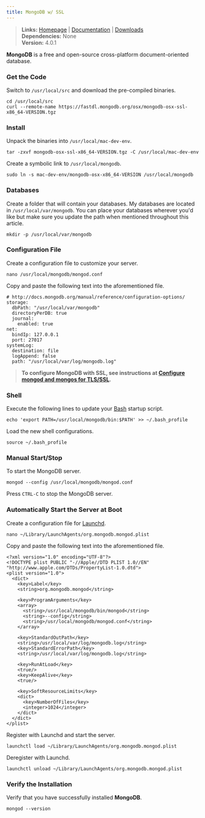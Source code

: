 ```yaml
---
title: MongoDB w/ SSL
---
```


> **Links:** [Homepage](http://www.mongodb.org/) | [Documentation](https://docs.mongodb.com/manual/) | [Downloads](https://www.mongodb.com/download-center#community)  
> **Dependencies:** None  
> **Version:** <span id="version">4.0.1</span>

**MongoDB** is a free and open-source cross-platform document-oriented database.


### Get the Code

Switch to `/usr/local/src` and download the pre-compiled binaries.

	cd /usr/local/src
	curl --remote-name https://fastdl.mongodb.org/osx/mongodb-osx-ssl-x86_64-VERSION.tgz


### Install

Unpack the binaries into `/usr/local/mac-dev-env`.

	tar -zxvf mongodb-osx-ssl-x86_64-VERSION.tgz -C /usr/local/mac-dev-env

Create a symbolic link to `/usr/local/mongodb`.

	sudo ln -s mac-dev-env/mongodb-osx-x86_64-VERSION /usr/local/mongodb


### Databases

Create a folder that will contain your databases. My databases are located in `/usr/local/var/mongodb`. You can place your databases wherever you'd like but make sure you update the path when mentioned throughout this article.

	mkdir -p /usr/local/var/mongodb


### Configuration File

Create a configuration file to customize your server.

	nano /usr/local/mongodb/mongod.conf

Copy and paste the following text into the aforementioned file.

	# http://docs.mongodb.org/manual/reference/configuration-options/
	storage:
	  dbPath: "/usr/local/var/mongodb"
	  directoryPerDB: true
	  journal:
	    enabled: true
	net:
	  bindIp: 127.0.0.1
	  port: 27017
	systemLog:
	  destination: file
	  logAppend: false
	  path: "/usr/local/var/log/mongodb.log"


> **To configure MongoDB with SSL, see instructions at [Configure mongod and mongos for TLS/SSL](https://docs.mongodb.com/manual/tutorial/configure-ssl/).**


### Shell

Execute the following lines to update your [Bash](http://en.wikipedia.org/wiki/Bash_%28Unix_shell%29) startup script.

	echo 'export PATH=/usr/local/mongodb/bin:$PATH' >> ~/.bash_profile

Load the new shell configurations.

	source ~/.bash_profile


### Manual Start/Stop

To start the MongoDB server.

	mongod --config /usr/local/mongodb/mongod.conf

Press `CTRL-C` to stop the MongoDB server.


### Automatically Start the Server at Boot

Create a configuration file for [Launchd](http://en.wikipedia.org/wiki/Launchd).

	nano ~/Library/LaunchAgents/org.mongodb.mongod.plist

Copy and paste the following text into the aforementioned file.

	<?xml version="1.0" encoding="UTF-8"?>
	<!DOCTYPE plist PUBLIC "-//Apple//DTD PLIST 1.0//EN" "http://www.apple.com/DTDs/PropertyList-1.0.dtd">
	<plist version="1.0">
	  <dict>
	    <key>Label</key>
	    <string>org.mongodb.mongod</string>

	    <key>ProgramArguments</key>
	    <array>
	      <string>/usr/local/mongodb/bin/mongod</string>
	      <string>--config</string>
	      <string>/usr/local/mongodb/mongod.conf</string>
	    </array>

	    <key>StandardOutPath</key>
	    <string>/usr/local/var/log/mongodb.log</string>
	    <key>StandardErrorPath</key>
	    <string>/usr/local/var/log/mongodb.log</string>

	    <key>RunAtLoad</key>
	    <true/>
	    <key>KeepAlive</key>
	    <true/>

	    <key>SoftResourceLimits</key>
	    <dict>
	      <key>NumberOfFiles</key>
	      <integer>1024</integer>
	    </dict>
	  </dict>
	</plist>

Register with Launchd and start the server.

	launchctl load ~/Library/LaunchAgents/org.mongodb.mongod.plist

Deregister with Launchd.

	launchctl unload ~/Library/LaunchAgents/org.mongodb.mongod.plist


### Verify the Installation

Verify that you have successfully installed **MongoDB**.

	mongod --version

